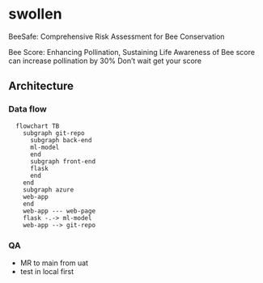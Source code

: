 # swollen
BeeSafe: Comprehensive Risk Assessment for Bee Conservation


Bee Score: Enhancing Pollination, Sustaining Life
Awareness of Bee score can increase pollination by 30%
Don’t wait get your score

## Architecture
### Data flow

```mermaid
  flowchart TB
    subgraph git-repo
      subgraph back-end
      ml-model
      end
      subgraph front-end
      flask
      end
    end
    subgraph azure
    web-app
    end
    web-app --- web-page
    flask -.-> ml-model
    web-app --> git-repo 
```

### QA

* MR to main from uat
* test in local first
